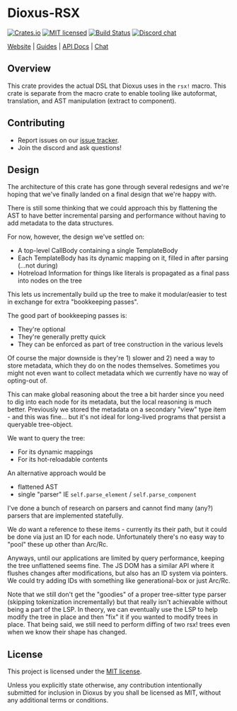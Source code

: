 # Dioxus-RSX

[![Crates.io][crates-badge]][crates-url]
[![MIT licensed][mit-badge]][mit-url]
[![Build Status][actions-badge]][actions-url]
[![Discord chat][discord-badge]][discord-url]

[crates-badge]: https://img.shields.io/crates/v/dioxus-rsx.svg
[crates-url]: https://crates.io/crates/dioxus-rsx
[mit-badge]: https://img.shields.io/badge/license-MIT-blue.svg
[mit-url]: https://github.com/dioxuslabs/dioxus/blob/main/LICENSE-MIT
[actions-badge]: https://github.com/dioxuslabs/dioxus/actions/workflows/main.yml/badge.svg
[actions-url]: https://github.com/dioxuslabs/dioxus/actions?query=workflow%3ACI+branch%3Amaster
[discord-badge]: https://img.shields.io/discord/899851952891002890.svg?logo=discord&style=flat-square
[discord-url]: https://discord.gg/XgGxMSkvUM

[Website](https://dioxuslabs.com) |
[Guides](https://dioxuslabs.com/learn/0.6/) |
[API Docs](https://docs.rs/dioxus-rsx/latest/dioxus_rsx) |
[Chat](https://discord.gg/XgGxMSkvUM)

## Overview

This crate provides the actual DSL that Dioxus uses in the `rsx!` macro. This crate is separate from the macro crate to enable tooling like autoformat, translation, and AST manipulation (extract to component).

## Contributing

- Report issues on our [issue tracker](https://github.com/dioxuslabs/dioxus/issues).
- Join the discord and ask questions!

## Design

The architecture of this crate has gone through several redesigns and we're hoping that we've finally landed on a final design that we're happy with.

There is still some thinking that we could approach this by flattening the AST to have better incremental parsing and performance without having to add metadata to the data structures.

For now, however, the design we've settled on:

- A top-level CallBody containing a single TemplateBody
- Each TemplateBody has its dynamic mapping on it, filled in after parsing (...not during)
- Hotreload Information for things like literals is propagated as a final pass into nodes on the tree

This lets us incrementally build up the tree to make it modular/easier to test in exchange for extra "bookkeeping passes".

The good part of bookkeeping passes is:
- They're optional
- They're generally pretty quick
- They can be enforced as part of tree construction in the various levels

Of course the major downside is they're 1) slower and 2) need a way to store metadata, which they do on the nodes themselves. Sometimes you might not even want to collect metadata which we currently have no way of opting-out of.

This can make global reasoning about the tree a bit harder since you need to dig into each node for its metadata, but the local reasoning is much better. Previously we stored the metadata on a secondary "view" type item - and this was fine... but it's not ideal for long-lived programs that persist a queryable tree-object.

We want to query the tree:
- For its dynamic mappings
- For its hot-reloadable contents

An alternative approach would be
- flattened AST
- single "parser" IE `self.parse_element` / `self.parse_component`

I've done a bunch of research on parsers and cannot find many (any?) parsers that are implemented statefully.

We *do* want a reference to these items - currently its their path, but it could be done via just an ID for each node. Unfortunately there's no easy way to "pool" these up other than Arc/Rc.

Anyways, until our applications are limited by query performance, keeping the tree unflattened seems fine. The JS DOM has a similar API where it flushes changes after modifications, but also has an ID system via pointers. We could try adding IDs with something like generational-box or just Arc/Rc.

Note that we still don't get the "goodies" of a proper tree-sitter type parser (skipping tokenization incrementally) but that really isn't achievable without being a part of the LSP. In theory, we can eventually use the LSP to help modify the tree in place and then "fix" it if you wanted to modify trees in place. That being said, we still need to perform diffing of two rsx! trees even when we know their shape has changed.

## License

This project is licensed under the [MIT license].

[mit license]: https://github.com/dioxuslabs/dioxus/blob/main/LICENSE-MIT

Unless you explicitly state otherwise, any contribution intentionally submitted
for inclusion in Dioxus by you shall be licensed as MIT, without any additional
terms or conditions.

